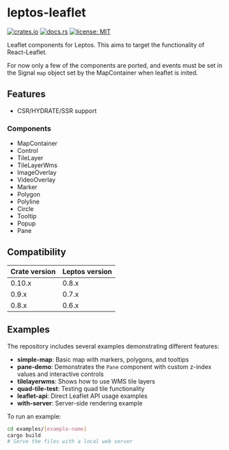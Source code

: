 # leptos-leaflet
[![crates.io](https://img.shields.io/crates/v/leptos-leaflet.svg)](https://crates.io/crates/leptos-leaflet)
[![docs.rs](https://docs.rs/leptos-leaflet/badge.svg)](https://docs.rs/leptos-leaflet)
[![license: MIT](https://img.shields.io/crates/l/syn-rsx.svg)](https://github.com/headless-studio/leptos-leaflet/LICENSE)

Leaflet components for Leptos. This aims to target the functionality of React-Leaflet. 

For now only a few of the components are ported, and events must be set in the Signal `map` object set by the MapContainer when leaflet is inited.

## Features
- CSR/HYDRATE/SSR support

### Components
- MapContainer
- Control
- TileLayer
- TileLayerWms
- ImageOverlay
- VideoOverlay
- Marker
- Polygon
- Polyline
- Circle
- Tooltip
- Popup
- Pane

## Compatibility

| Crate version | Leptos version |
|---------------|----------------|
| 0.10.x        | 0.8.x          |
| 0.9.x         | 0.7.x          |
| 0.8.x         | 0.6.x          |

## Examples

The repository includes several examples demonstrating different features:

- **simple-map**: Basic map with markers, polygons, and tooltips
- **pane-demo**: Demonstrates the `Pane` component with custom z-index values and interactive controls
- **tilelayerwms**: Shows how to use WMS tile layers
- **quad-tile-test**: Testing quad tile functionality
- **leaflet-api**: Direct Leaflet API usage examples
- **with-server**: Server-side rendering example

To run an example:

```bash
cd examples/[example-name]
cargo build
# Serve the files with a local web server
```
